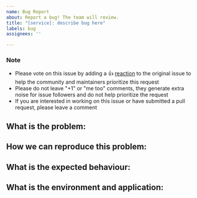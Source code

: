 ```yaml
---
name: Bug Report
about: Report a bug! The team will review.
title: "[service]: describe bug here"
labels: bug
assignees: ''

---
```


<!-- Please keep this note  -->

### Note

* Please vote on this issue by adding a 👍 [reaction](https://blog.github.com/2016-03-10-add-reactions-to-pull-requests-issues-and-comments/) to the original issue to help the community and maintainers prioritize this request
* Please do not leave "+1" or "me too" comments, they generate extra noise for issue followers and do not help prioritize the request
* If you are interested in working on this issue or have submitted a pull request, please leave a comment

<!-- Thank you for keeping this note -->

<!--
Detail the bug and specify with more details as possible!
!-->

## **What is the problem**:


## **How we can reproduce this problem**:


## **What is the expected behaviour**:


## **What is the environment and application**: